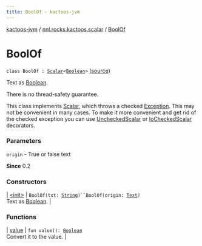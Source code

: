 ```yaml
---
title: BoolOf - kactoos-jvm
---
```


[kactoos-jvm](../../index.html) / [nnl.rocks.kactoos.scalar](../index.html) / [BoolOf](./index.html)

# BoolOf

`class BoolOf : `[`Scalar`](../../nnl.rocks.kactoos/-scalar/index.html)`<`[`Boolean`](https://kotlinlang.org/api/latest/jvm/stdlib/kotlin/-boolean/index.html)`>` [(source)](https://github.com/neonailol/kactoos/blob/master/kactoos-jvm/src/main/kotlin/nnl/rocks/kactoos/scalar/BoolOf.kt#L25)

Text as [Boolean](https://kotlinlang.org/api/latest/jvm/stdlib/kotlin/-boolean/index.html).

There is no thread-safety guarantee.

This class implements [Scalar](../../nnl.rocks.kactoos/-scalar/index.html), which throws a checked
[Exception](https://kotlinlang.org/api/latest/jvm/stdlib/kotlin/-exception/index.html). This may not be convenient in many cases. To make
it more convenient and get rid of the checked exception you can
use [UncheckedScalar](../-unchecked-scalar/index.html) or [IoCheckedScalar](../-io-checked-scalar/index.html) decorators.

### Parameters

`origin` - True or false text

**Since**
0.2

### Constructors

| [&lt;init&gt;](-init-.html) | `BoolOf(txt: `[`String`](https://kotlinlang.org/api/latest/jvm/stdlib/kotlin/-string/index.html)`)``BoolOf(origin: `[`Text`](../../nnl.rocks.kactoos/-text/index.html)`)`<br>Text as [Boolean](https://kotlinlang.org/api/latest/jvm/stdlib/kotlin/-boolean/index.html). |

### Functions

| [value](value.html) | `fun value(): `[`Boolean`](https://kotlinlang.org/api/latest/jvm/stdlib/kotlin/-boolean/index.html)<br>Convert it to the value. |

